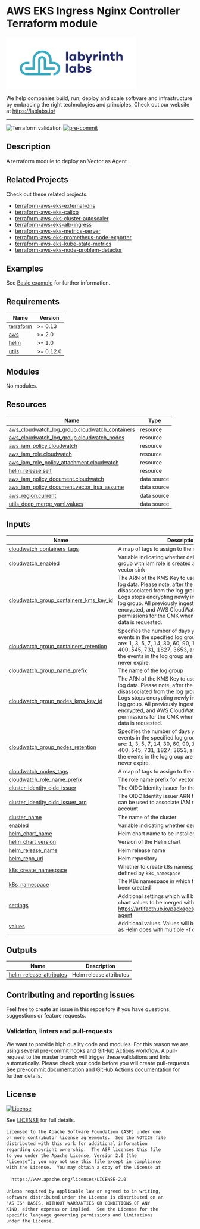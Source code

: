 # AWS EKS Ingress Nginx Controller Terraform module

[![Labyrinth Labs logo](ll-logo.png)](https://www.lablabs.io)

We help companies build, run, deploy and scale software and infrastructure by embracing the right technologies and principles. Check out our website at https://lablabs.io/

---

![Terraform validation](https://github.com/lablabs/terraform-aws-eks-vector-agent-log/workflows/Terraform%20validation/badge.svg?branch=master)
[![pre-commit](https://img.shields.io/badge/pre--commit-enabled-success?logo=pre-commit&logoColor=white)](https://github.com/pre-commit/pre-commit)

## Description

A terraform module to deploy an Vector as Agent .

## Related Projects

Check out these related projects.

- [terraform-aws-eks-external-dns](https://github.com/lablabs/terraform-aws-eks-external-dns)
- [terraform-aws-eks-calico](https://github.com/lablabs/terraform-aws-eks-calico)
- [terraform-aws-eks-cluster-autoscaler](https://github.com/lablabs/terraform-aws-eks-cluster-autoscaler)
- [terraform-aws-eks-alb-ingress](https://github.com/lablabs/terraform-aws-eks-alb-ingress)
- [terraform-aws-eks-metrics-server](https://github.com/lablabs/terraform-aws-eks-metrics-server)
- [terraform-aws-eks-prometheus-node-exporter](https://github.com/lablabs/terraform-aws-eks-prometheus-node-exporter)
- [terraform-aws-eks-kube-state-metrics](https://github.com/lablabs/terraform-aws-eks-kube-state-metrics)
- [terraform-aws-eks-node-problem-detector](https://github.com/lablabs/terraform-aws-eks-node-problem-detector)


## Examples

See [Basic example](examples/basic/README.md) for further information.

<!-- BEGINNING OF PRE-COMMIT-TERRAFORM DOCS HOOK -->
## Requirements

| Name | Version |
|------|---------|
| <a name="requirement_terraform"></a> [terraform](#requirement\_terraform) | >= 0.13 |
| <a name="requirement_aws"></a> [aws](#requirement\_aws) | >= 2.0 |
| <a name="requirement_helm"></a> [helm](#requirement\_helm) | >= 1.0 |
| <a name="requirement_utils"></a> [utils](#requirement\_utils) | >= 0.12.0 |

## Modules

No modules.

## Resources

| Name | Type |
|------|------|
| [aws_cloudwatch_log_group.cloudwatch_containers](https://registry.terraform.io/providers/hashicorp/aws/latest/docs/resources/cloudwatch_log_group) | resource |
| [aws_cloudwatch_log_group.cloudwatch_nodes](https://registry.terraform.io/providers/hashicorp/aws/latest/docs/resources/cloudwatch_log_group) | resource |
| [aws_iam_policy.cloudwatch](https://registry.terraform.io/providers/hashicorp/aws/latest/docs/resources/iam_policy) | resource |
| [aws_iam_role.cloudwatch](https://registry.terraform.io/providers/hashicorp/aws/latest/docs/resources/iam_role) | resource |
| [aws_iam_role_policy_attachment.cloudwatch](https://registry.terraform.io/providers/hashicorp/aws/latest/docs/resources/iam_role_policy_attachment) | resource |
| [helm_release.self](https://registry.terraform.io/providers/hashicorp/helm/latest/docs/resources/release) | resource |
| [aws_iam_policy_document.cloudwatch](https://registry.terraform.io/providers/hashicorp/aws/latest/docs/data-sources/iam_policy_document) | data source |
| [aws_iam_policy_document.vector_irsa_assume](https://registry.terraform.io/providers/hashicorp/aws/latest/docs/data-sources/iam_policy_document) | data source |
| [aws_region.current](https://registry.terraform.io/providers/hashicorp/aws/latest/docs/data-sources/region) | data source |
| [utils_deep_merge_yaml.values](https://registry.terraform.io/providers/cloudposse/utils/latest/docs/data-sources/deep_merge_yaml) | data source |

## Inputs

| Name | Description | Type | Default | Required |
|------|-------------|------|---------|:--------:|
| <a name="input_cloudwatch_containers_tags"></a> [cloudwatch\_containers\_tags](#input\_cloudwatch\_containers\_tags) | A map of tags to assign to the resource. | `map(any)` | `{}` | no |
| <a name="input_cloudwatch_enabled"></a> [cloudwatch\_enabled](#input\_cloudwatch\_enabled) | Variable indicating whether default cloudwatch group with iam role is created and configured as vector sink | `bool` | `false` | no |
| <a name="input_cloudwatch_group_containers_kms_key_id"></a> [cloudwatch\_group\_containers\_kms\_key\_id](#input\_cloudwatch\_group\_containers\_kms\_key\_id) | The ARN of the KMS Key to use when encrypting log data. Please note, after the AWS KMS CMK is disassociated from the log group, AWS CloudWatch Logs stops encrypting newly ingested data for the log group. All previously ingested data remains encrypted, and AWS CloudWatch Logs requires permissions for the CMK whenever the encrypted data is requested. | `string` | `""` | no |
| <a name="input_cloudwatch_group_containers_retention"></a> [cloudwatch\_group\_containers\_retention](#input\_cloudwatch\_group\_containers\_retention) | Specifies the number of days you want to retain log events in the specified log group. Possible values are: 1, 3, 5, 7, 14, 30, 60, 90, 120, 150, 180, 365, 400, 545, 731, 1827, 3653, and 0. If you select 0, the events in the log group are always retained and never expire. | `number` | `14` | no |
| <a name="input_cloudwatch_group_name_prefix"></a> [cloudwatch\_group\_name\_prefix](#input\_cloudwatch\_group\_name\_prefix) | The name of the log group | `string` | `"/aws/eks"` | no |
| <a name="input_cloudwatch_group_nodes_kms_key_id"></a> [cloudwatch\_group\_nodes\_kms\_key\_id](#input\_cloudwatch\_group\_nodes\_kms\_key\_id) | The ARN of the KMS Key to use when encrypting log data. Please note, after the AWS KMS CMK is disassociated from the log group, AWS CloudWatch Logs stops encrypting newly ingested data for the log group. All previously ingested data remains encrypted, and AWS CloudWatch Logs requires permissions for the CMK whenever the encrypted data is requested. | `string` | `""` | no |
| <a name="input_cloudwatch_group_nodes_retention"></a> [cloudwatch\_group\_nodes\_retention](#input\_cloudwatch\_group\_nodes\_retention) | Specifies the number of days you want to retain log events in the specified log group. Possible values are: 1, 3, 5, 7, 14, 30, 60, 90, 120, 150, 180, 365, 400, 545, 731, 1827, 3653, and 0. If you select 0, the events in the log group are always retained and never expire. | `number` | `14` | no |
| <a name="input_cloudwatch_nodes_tags"></a> [cloudwatch\_nodes\_tags](#input\_cloudwatch\_nodes\_tags) | A map of tags to assign to the resource. | `map(any)` | `{}` | no |
| <a name="input_cloudwatch_role_name_prefix"></a> [cloudwatch\_role\_name\_prefix](#input\_cloudwatch\_role\_name\_prefix) | The role name prefix for vector cloudwatch ingest | `string` | `"eks-irsa"` | no |
| <a name="input_cluster_identity_oidc_issuer"></a> [cluster\_identity\_oidc\_issuer](#input\_cluster\_identity\_oidc\_issuer) | The OIDC Identity issuer for the cluster | `string` | `""` | no |
| <a name="input_cluster_identity_oidc_issuer_arn"></a> [cluster\_identity\_oidc\_issuer\_arn](#input\_cluster\_identity\_oidc\_issuer\_arn) | The OIDC Identity issuer ARN for the cluster that can be used to associate IAM roles with a service account | `string` | `""` | no |
| <a name="input_cluster_name"></a> [cluster\_name](#input\_cluster\_name) | The name of the cluster | `string` | `""` | no |
| <a name="input_enabled"></a> [enabled](#input\_enabled) | Variable indicating whether deployment is enabled | `bool` | `true` | no |
| <a name="input_helm_chart_name"></a> [helm\_chart\_name](#input\_helm\_chart\_name) | Helm chart name to be installed | `string` | `"vector-agent"` | no |
| <a name="input_helm_chart_version"></a> [helm\_chart\_version](#input\_helm\_chart\_version) | Version of the Helm chart | `string` | `"0.15.1"` | no |
| <a name="input_helm_release_name"></a> [helm\_release\_name](#input\_helm\_release\_name) | Helm release name | `string` | `"vector-agent"` | no |
| <a name="input_helm_repo_url"></a> [helm\_repo\_url](#input\_helm\_repo\_url) | Helm repository | `string` | `"https://packages.timber.io/helm/latest"` | no |
| <a name="input_k8s_create_namespace"></a> [k8s\_create\_namespace](#input\_k8s\_create\_namespace) | Whether to create k8s namespace with name defined by `k8s_namespace` | `bool` | `true` | no |
| <a name="input_k8s_namespace"></a> [k8s\_namespace](#input\_k8s\_namespace) | The K8s namespace in which the ingress-nginx has been created | `string` | `"logging"` | no |
| <a name="input_settings"></a> [settings](#input\_settings) | Additional settings which will be passed to the Helm chart values to be merged with the values yaml, see https://artifacthub.io/packages/helm/vector/vector-agent | `map(any)` | `{}` | no |
| <a name="input_values"></a> [values](#input\_values) | Additional values. Values will be merged, in order, as Helm does with multiple -f options | `string` | `""` | no |

## Outputs

| Name | Description |
|------|-------------|
| <a name="output_helm_release_attributes"></a> [helm\_release\_attributes](#output\_helm\_release\_attributes) | Helm release attributes |
<!-- END OF PRE-COMMIT-TERRAFORM DOCS HOOK -->

## Contributing and reporting issues

Feel free to create an issue in this repository if you have questions, suggestions or feature requests.

### Validation, linters and pull-requests

We want to provide high quality code and modules. For this reason we are using
several [pre-commit hooks](.pre-commit-config.yaml) and
[GitHub Actions workflow](.github/workflows/main.yml). A pull-request to the
master branch will trigger these validations and lints automatically. Please
check your code before you will create pull-requests. See
[pre-commit documentation](https://pre-commit.com/) and
[GitHub Actions documentation](https://docs.github.com/en/actions) for further
details.


## License

[![License](https://img.shields.io/badge/License-Apache%202.0-blue.svg)](https://opensource.org/licenses/Apache-2.0)

See [LICENSE](LICENSE) for full details.

    Licensed to the Apache Software Foundation (ASF) under one
    or more contributor license agreements.  See the NOTICE file
    distributed with this work for additional information
    regarding copyright ownership.  The ASF licenses this file
    to you under the Apache License, Version 2.0 (the
    "License"); you may not use this file except in compliance
    with the License.  You may obtain a copy of the License at

      https://www.apache.org/licenses/LICENSE-2.0

    Unless required by applicable law or agreed to in writing,
    software distributed under the License is distributed on an
    "AS IS" BASIS, WITHOUT WARRANTIES OR CONDITIONS OF ANY
    KIND, either express or implied.  See the License for the
    specific language governing permissions and limitations
    under the License.
